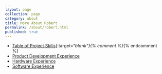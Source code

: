 ```yaml
---
layout: page
collection: page
category: about
title: More About Robert
permalink: /about/robert.html
published: true
---
```



* [Table of Project Skills](/about/projskills.html){:target="_blank"}{% comment %}_{% endcomment %}
* [Product Development Experience](/about/skills-prod.html)
* [Hardware Experience](/about/skills-hw.html)
* [Software Experience](/about/skills-sw.html)
